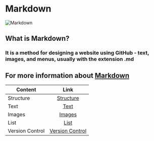 # Markdown
![Markdown](https://upload.wikimedia.org/wikipedia/commons/thumb/4/48/Markdown-mark.svg/1200px-Markdown-mark.svg.png)
## What is Markdown?
### It is a method for designing a website using GitHub - text, images, and menus, usually with the extension .md

## For more information about [Markdown](https://rashaalkyeam.github.io/read/read1)
| Content        | Link                             |
| -------------- |:--------------------------------:|
| Structure      | [Structure](read1)               |
| Text           | [Text](read2)                    |
| Images         | [Images](read3)                  |
| List           | [List](read4)                    |
| Version Control| [Version Control](read5)         |
